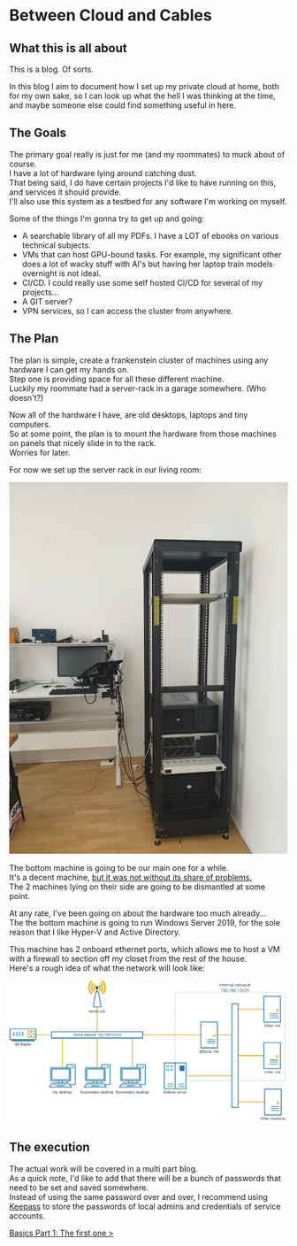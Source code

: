 # Between Cloud and Cables

## What this is all about

This is a blog. Of sorts.  

In this blog I aim to document how I set up my private cloud at home,
both for my own sake, so I can look up what the hell I was thinking at the time,
and maybe someone else could find something useful in here.  

## The Goals

The primary goal really is just for me (and my roommates) to muck about of course.  
I have a lot of hardware lying around catching dust.  
That being said, I do have certain projects I'd like to have running on this, and services it should provide.  
I'll also use this system as a testbed for any software I'm working on myself.  

Some of the things I'm gonna try to get up and going:

- A searchable library of all my PDFs. I have a LOT of ebooks on various technical subjects.  
- VMs that can host GPU-bound tasks. For example, my significant other does a lot of wacky stuff with AI's
but having her laptop train models overnight is not ideal.  
- CI/CD. I could really use some self hosted CI/CD for several of my projects...  
- A GIT server?  
- VPN services, so I can access the cluster from anywhere.  

## The Plan

The plan is simple, create a frankenstein cluster of machines using any hardware I can get my hands on.  
Step one is providing space for all these different machine.  
Luckily my roommate had a server-rack in a garage somewhere. (Who doesn't?)  

Now all of the hardware I have, are old desktops, laptops and tiny computers.  
So at some point, the plan is to mount the hardware from those machines on panels that nicely slide in to the rack.  
Worries for later.  

For now we set up the server rack in our living room:

![Nice rack](/images/server_rack.jpg "After about 2 hours of trying, we managed to get this rack in to our 2nd floor apartment in the center of Brussels.")

The bottom machine is going to be our main one for a while.  
It's a decent machine, [but it was not without its share of problems.](/misc/I219-V.md)  
The 2 machines lying on their side are going to be dismantled at some point.  

At any rate, I've been going on about the hardware too much already...  
The the bottom machine is going to run Windows Server 2019, for the sole reason that I like Hyper-V and Active Directory.  

This machine has 2 onboard ethernet ports, which allows me to host a VM with a firewall to section off my closet from the rest of the house.  
Here's a rough idea of what the network will look like:

![Home network plan](/images/home_net.png "If it's not clear, the physical machine does not have direct access to the home network.")

## The execution

The actual work will be covered in a multi part blog.  
As a quick note, I'd like to add that there will be a bunch of passwords that need to be set and saved somewhere.  
Instead of using the same password over and over, I recommend using [Keepass](https://keepass.info/)
to store the passwords of local admins and credentials of service accounts.  

[Basics Part 1: The first one >](/basics/part_1.md)
